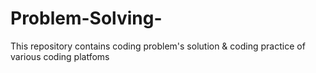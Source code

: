 # Problem-Solving-
This repository contains coding problem's solution &amp; coding practice of various coding platfoms 
